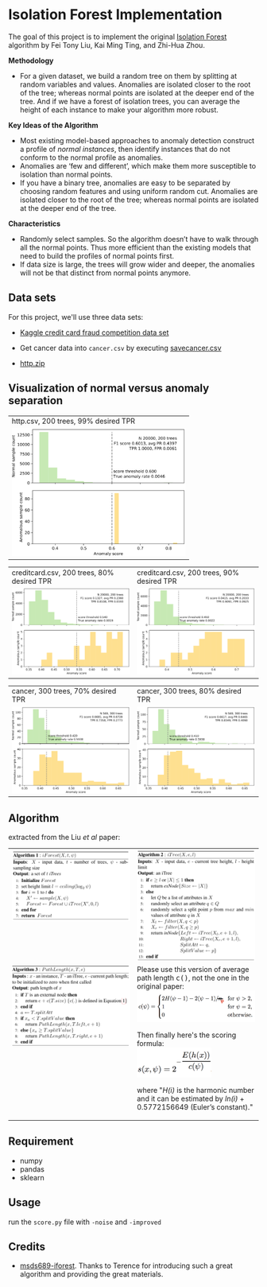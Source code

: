 # Isolation Forest Implementation
The goal of this project is to implement the original [Isolation Forest](https://cs.nju.edu.cn/zhouzh/zhouzh.files/publication/icdm08b.pdf) algorithm by Fei Tony Liu, Kai Ming Ting, and Zhi-Hua Zhou.      

**Methodology**     
- For a given dataset, we build a random tree on them by splitting at random variables and values. Anomalies are isolated closer to the root of the tree; whereas normal points are isolated at the deeper end of the tree. And if we have a forest of isolation trees, you can average the height of each instance to make your algorithm more robust. 


**Key Ideas of the Algorithm**       
 - Most existing model-based approaches to anomaly detection construct a profile of *normal instances*, then identify instances that do not conform to the normal profile as anomalies.      
 - Anomalies are ‘few and different’, which make them more susceptible to isolation than normal points.        
 - If you have a binary tree, anomalies are easy to be separated by choosing random features and using uniform random cut. Anomalies are isolated closer to the root of the tree; whereas normal points are isolated at the deeper end of the tree.     
 

**Characteristics**    
- Randomly select samples. So the algorithm doesn’t have to walk through all the normal points. Thus more efficient than the existing models that need to build the profiles of normal points first.      
- If data size is large, the trees will grow wider and deeper, the anomalies will not be that distinct from normal points anymore.      


## Data sets

For this project, we'll use three data sets:

* [Kaggle credit card fraud competition data set](https://www.kaggle.com/mlg-ulb/creditcardfraud)    

* Get cancer data into `cancer.csv` by executing [savecancer.csv](https://github.com/parrt/msds689/blob/master/projects/iforest/savecancer.py)     

* [http.zip](https://github.com/parrt/msds689/blob/master/projects/iforest/http.zip)       


## Visualization of normal versus anomaly separation    

<center>
<table border="0">
<tr><td>http.csv, 200 trees, 99% desired TPR</td></tr>
<tr>
<td border=0>
<a href="images/http-200-99.svg"><img src="images/http-200-99.svg" width="350"></a>
</tr>
</table>
</center>

<table border="0">
<tr><td>creditcard.csv, 200 trees, 80% desired TPR</td><td>creditcard.csv, 200 trees, 90% desired TPR</td></tr>
<tr>
<td border=0>
<a href="images/creditcard-200-80.svg"><img src="images/creditcard-200-80.svg" width="350"></a>
<td border=0>
<a href="images/creditcard-200-90.svg"><img src="images/creditcard-200-90.svg" width="350"></a>
</tr>
</table>

<table border="0">
<tr><td> cancer, 300 trees, 70% desired TPR</td><td> cancer, 300 trees, 80% desired TPR</td></tr>
<tr>
<td border=0>
<a href="images/cancer-300-70.svg"><img src="images/cancer-300-70.svg" width="350"></a>
<td border=0>
<a href="images/cancer-300-80.svg"><img src="images/cancer-300-80.svg" width="350"></a>
</tr>
</table>

## Algorithm

extracted from the Liu *et al* paper:

<table border="0">
<tr>
<td width="50%" valign="top"><img src="images/iForest.png" width="350"></td><td width="50%" valign="top"><img src="images/iTree.png" width="350"></td>
</tr>
<tr>
<td valign="top">
<img src="images/PathLength.png" width="350">
</td>
<td valign="top">
Please use this version of average path length <tt>c()</tt>, not the one in the original paper:<br>
<img src="images/avgPathLength.png" width="320">

<p>Then finally here's the scoring formula:<br>

<img src="images/score.png" width="150">

<p>where "<i>H(i)</i> is the harmonic number and it can be estimated by <i>ln(i)</i> + 0.5772156649 (Euler’s constant)."
</td>
</tr>
</table>


## Requirement    
- numpy  
- pandas   
- sklearn   


## Usage    
run the `score.py` file with `-noise` and `-improved`     


## Credits      
- [msds689-iforest](https://github.com/weiweisf/msds689/tree/master/projects/iforest). Thanks to Terence for introducing such a great algorithm and providing the great materials.      
